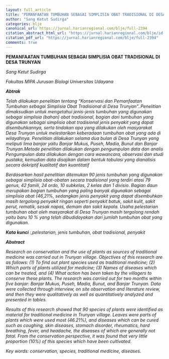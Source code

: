 ```yaml
---
layout: full_article
title: "PEMANFAATAN TUMBUHAN SEBAGAI SIMPLISIA OBAT TRADISIONAL DI DESA TRUNYAN"
author: "Sang Ketut Sudirga"
categories: blje
canonical_url: https://jurnal.harianregional.com/blje/full-2394 
citation_abstract_html_url: "https://jurnal.harianregional.com/blje/id-2394"
citation_pdf_url: "https://jurnal.harianregional.com/blje/full-2394"  
comments: true
---
```


<p><span class="font1" style="font-weight:bold;">PEMANFAATAN TUMBUHAN SEBAGAI SIMPLISIA OBAT TRADISIONAL DI DESA TRUNYAN</span></p>
<p><span class="font0" style="font-style:italic;">Sang Ketut Sudirga</span></p>
<p><span class="font0" style="font-style:italic;">Fakultas MIPA Jurusan Biologi Universitas Udayana</span></p>
<p><span class="font0" style="font-weight:bold;font-style:italic;">Abtrak</span></p>
<p><span class="font0" style="font-style:italic;">Telah dilakukan penelitian tentang “Konservasi dan Pemanfaatan Tumbuhan sebagai Simplisia Obat Tradisional di Desa Trunyan”..Penelitian dimaksudkan untuk mengetahui jenis-jenis tumbuhan yang digunakan sebagai simplisia (bahan) obat tradisional, bagian dari tumbuhan yang digunakan sebagai simplisia obat tradisional jenis penyakit yang dapat disembuhkannya, serta tindakan apa yang dilakukan oleh masyarakat Desa Trunyan untuk melestarikan keberadaan tumbuhan obat yang ada di wilayahnya. Penelitian dilakukan selama dua bulan di Desa Trunyan yang meliputi lima banjar yaitu Banjar Mukus, Puseh, Madia, Bunut dan Banjar Trunyan.Metode penelitian dilakukan dengan pengumpulan data dan analis Pengumpulan data dilakukan dengan cara wawancara, observasi dan studi pustaka, kemudian data disajikan dalam bentuk tabulasi yang dianalisis secara dekriptif kualitatif dan kuantitatif</span></p>
<p><span class="font0" style="font-style:italic;">Berdasarkan hasil penelitian ditemukan 90 jenis tumbuhan yang digunakan sebagai simplisia obat-obatan secara tradisional yang terdiri atasi 79 genus, 42 famili, 24 ordo, 10 subkelas, 2 kelas dan 1 divisio. Bagian daun merupakan bagian tumbuhan yang paling banyak digunakan sebagai simplisia obat (46,21%, sedangkan jenis penyakit yang dapat disembuhkan masih tergolong penyakit ringan seperti penyakit batuk, sakit kulit, sakit perut, rematik, sesak napas, demam dan sakit kepala. Usaha pelestarian tumbuhan obat oleh masyarakat di Desa Trunyan masih tergolong rendah yaitu baru 10 % yang telah dibudidayakan dari jumlah tumbuhan obat yang digunakan.</span></p>
<p><span class="font0" style="font-weight:bold;font-style:italic;">Kata kunci </span><span class="font0" style="font-style:italic;">:,pelestarian, jenis tumbuhan, obat tradisional, penyakit</span></p>
<p><span class="font0" style="font-weight:bold;font-style:italic;">Abstract</span></p>
<p><span class="font0" style="font-style:italic;">Research on conservation and the use of plants as sources of traditional medicine was carried out in Trunyan village. Objectives of this research are as follows: (1) To find out plant species used as traditional medicine; (2) Which parts of plants utilized for medicine; (3) Names of diseases which can be treated, and (4) What action has been taken by the villagers to conserve these plants. The research was carried out for two months within five banjar: Banjar Mukus, Puseh, Madia, Bunut, and Banjar Trunyan. Data were collected through interview, on site observation and literature review, and then they were qualitatively as well as quantitatively analyzed and presented in tables.</span></p>
<p><span class="font0" style="font-style:italic;">Results of this research showed that 90 species of plants were identified as material for traditional medicine in Trunyan village. Leaves were parts of plants which were used most (46.21%), and diseases which can be cured such as coughing, skin diseases, stomach disorder, rheumatics, hard breathing, fever, and headache, the diseases of which are generally not fatal. From the conservation perspective, it was found that very little proportion (10%) of this species which have been cultivated.</span></p>
<p><span class="font0" style="font-style:italic;">Key words: conservation, species, traditional medicine, diseases.</span></p>